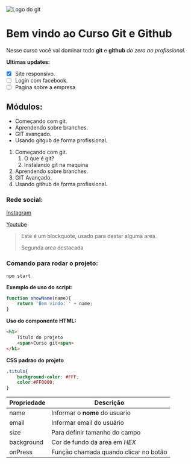 ![Logo do git](https://th.bing.com/th/id/R.59cebaccbffb7f24c31a9ac7a849f954?rik=HNWv9e17XMO2jg&riu=http%3a%2f%2fwww.kevinsubileau.fr%2fwp-content%2fuploads%2f2014%2f07%2fGit-Logo-e1404328701257-150x150.png&ehk=NiFDeSCy22uim%2f957Urjr1mkgQUV%2bzcNYoPK9bSOS4c%3d&risl=&pid=ImgRaw&r=0)
# Bem vindo ao Curso Git e Github
Nesse curso você vai dominar todo **git** e **github** _do zero ao profissional._

**Ultimas updates:**
- [x] Site responsivo.
- [ ] Login com facebook.
- [ ] Pagina sobre a empresa

## Módulos:
* Começando com git.
* Aprendendo sobre branches.
* GIT avançado.
* Usando gitgub de forma profissional.

1. Começando com git.
    1. O que é git?
    2. Instalando git na maquina
2. Aprendendo sobre branches.
3. GIT Avançado.
4. Usando github de forma profissional.

### Rede social:
[Instagram](https://instagram.com)

[Youtube](https://youtube.com)

>Este é um blockquote, usado para destar alguma area.
>
>Segunda area destacada

### Comando para rodar o projeto:
```
npm start
```

**Exemplo de uso do script:**
```js
function showName(name){
    return 'Bem vindo: ' + name;
}
```

**Uso do componente HTML:**
```html
<h1>
    Titulo do projeto
    <span>Curso git<span>
</h1>
```

**CSS padrao do projeto**
```css
.titulo{
    background-color: #FFF;
    color:#FF0000;
}
```
Propriedade | Descrição
----------- | ---------
name | Informar o **nome** do usuario
email| Informar email do usuário
size | Para definir tamanho do campo
background | Cor de fundo da area em _HEX_
onPress | Função chamada quando clicar no botão